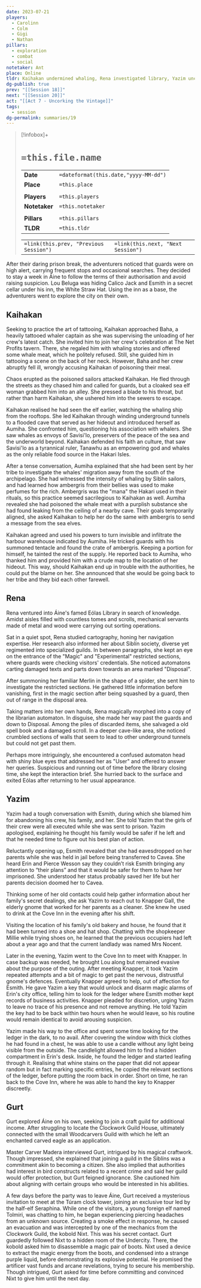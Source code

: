 ```yaml
---
date: 2023-07-21
players:
  - Carolinn
  - Colm
  - Gigi
  - Nathan
pillars:
  - exploration
  - combat
  - social
notetaker: Ant
place: Online
tldr: Kaihakan undermined whaling, Rena investigated library, Yazim uncovered Wesson secrets, Gurt explored job opportunities
dg-publish: true
prev: "[[Session 18]]"
next: "[[Session 20]]"
act: "[[Act 7 - Uncorking the Vintage]]"
tags:
  - session
dg-permalink: summaries/19
---
```


> [!infobox]+
> # `=this.file.name`
> 
> | | |
> | --- | --- |
> | **Date** | `=dateformat(this.date,"yyyy-MM-dd")` |
> | **Place** | `=this.place` |
> | | | 
> | **Players** | `=this.players` |
> | **Notetaker** | `=this.notetaker` |
> | | | 
> | **Pillars** | `=this.pillars` | 
> | **TLDR** | `=this.tldr` |
> 
> | | |
> | --- | --- |
> | `=link(this.prev, "Previous Session")` | `=link(this.next, "Next Session")` |

After their daring prison break, the adventurers noticed that guards were on high alert, carrying frequent stops and occasional searches. They decided to stay a week in Áine to follow the terms of their authorisation and avoid raising suspicion. Lou Beluga was hiding Calico Jack and Esmith in a secret cellar under his inn, the White Straw Hat. Using the inn as a base, the adventurers went to explore the city on their own. 

## Kaihakan
Seeking to practice the art of tattooing, Kaihakan approached Baha, a heavily tattooed whaler captain as she was supervising the unloading of her crew's latest catch. She invited him to join her crew's celebration at The Net Profits tavern. There, she regaled him with whaling stories and offered some whale meat, which he politely refused. Still, she guided him in tattooing a scene on the back of her neck. However, Baha and her crew abruptly fell ill, wrongly accusing Kaihakan of poisoning their meal.

Chaos erupted as the poisoned sailors attacked Kaihakan. He fled through the streets as they chased him and called for guards, but a cloaked sea elf woman grabbed him into an alley. She pressed a blade to his throat, but rather than harm Kaihakan, she ushered him into the sewers to escape. 

Kaihakan realised he had seen the elf earlier, watching the whaling ship from the rooftops. She led Kaihakan through winding underground tunnels to a flooded cave that served as her hideout and introduced herself as Aumiha. She confronted him, questioning his association with whalers. She saw whales as envoys of Savisi'lo, preservers of the peace of the sea and the underworld beyond. Kaihakan defended his faith an culture, that saw Savisi'lo as a tyrannical ruler, Tanawhu as an empowering god and whales as the only reliable food source in the Hakari Isles. 

After a tense conversation, Aumiha explained that she had been sent by her tribe to investigate the whales' migration away from the south of the archipelago. She had witnessed the intensity of whaling by Siblín sailors, and had learned how ambergris from their bellies was used to make perfumes for the rich. Ambergris was the "mana" the Hakari used in their rituals, so this practice seemed sacrilegious to Kaihakan as well. Aumiha revealed she had poisoned the whale meat with a purplish substance she had found leaking from the ceiling of a nearby cave. Their goals temporarily aligned, she asked Kaihakan to help her do the same with ambergris to send a message from the sea elves. 

Kaihakan agreed and used his powers to turn invisible and infiltrate the harbour warehouse indicated by Aumiha. He tricked guards with his summoned tentacle and found the crate of ambergris. Keeping a portion for himself, he tainted the rest of the supply. He reported back to Aumiha, who thanked him and provided him with a crude map to the location of her hideout. This way, should Kaihakan end up in trouble with the authorities, he could put the blame on her. She announced that she would be going back to her tribe and they bid each other farewell.

## Rena
Rena ventured into Áine's famed Eólas Library in search of knowledge. Amidst aisles filled with countless tomes and scrolls, mechanical servants made of metal and wood were carrying out sorting operations. 

Sat in a quiet spot, Rena studied cartography, honing her navigation expertise. Her research also informed her about Siblín society, diverse yet regimented into specialized guilds. In between paragraphs, she kept an eye on the entrance of the "Magic" and "Experimental" restricted sections, where guards were checking visitors' credentials. She noticed automatons carting damaged texts and parts down towards an area marked "Disposal".

After summoning her familiar Merlin in the shape of a spider, she sent him to investigate the restricted sections. He gathered little information before vanishing, first in the magic section after being squashed by a guard, then out of range in the disposal area. 

Taking matters into her own hands, Rena magically morphed into a copy of the librarian automaton. In disguise, she made her way past the guards and down to Disposal. Among the piles of discarded items, she salvaged a old spell book and a damaged scroll. In a deeper cave-like area, she noticed crumbled sections of walls that seem to lead to other underground tunnels but could not get past them. 

Perhaps more intriguingly, she encountered a confused automaton head with shiny blue eyes that addressed her as "User" and offered to answer her queries. Suspicious and running out of time before the library closing time, she kept the interaction brief. She hurried back to the surface and exited Eólas after returning to her usual appearance. 

## Yazim
Yazim had a tough conversation with Esmith, during which she blamed him for abandoning his crew, his family, and her. She told Yazim that the girls of their crew were all executed while she was sent to prison. Yazim apologised, explaining he thought his family would be safer if he left and that he needed time to figure out his best plan of action. 

Reluctantly opening up, Esmith revealed that she had eavesdropped on her parents while she was held in jail before being transferred to Cavea. She heard Erin and Pierce Wesson say they couldn’t risk Esmith bringing any attention to “their plans” and that it would be safer for them to have her imprisoned. She understood her status probably saved her life but her parents decision doomed her to Cavea.

Thinking some of her old contacts could help gather information about her family's secret dealings, she ask Yazim to reach out to Knapper Gall, the elderly gnome that worked for her parents as a cleaner. She knew he used to drink at the Cove Inn in the evening after his shift.

Visiting the location of his family's old bakery and house, he found that it had been turned into a shoe and hat shop. Chatting with the shopkeeper Millie while trying shoes on, he learned that the previous occupiers had left about a year ago and that the current landlady was named Mrs Nocent.

Later in the evening, Yazim went to the Cove Inn to meet with Knapper. In case backup was needed, he brought Lou along but remained evasive about the purpose of the outing. After meeting Knapper, it took Yazim repeated attempts and a bit of magic to get past the nervous, distrustful gnome's defences. Eventually Knapper agreed to help, out of affection for Esmith. He gave Yazim a key that would unlock and disarm magic alarms of Erin's city office, telling him to look for the ledger where Esmith mother kept records of business activities. Knapper pleaded for discretion, urging Yazim to leave no trace of his presence and not remove anything. He told Yazim the key had to be back within two hours when he would leave, so his routine would remain identical to avoid arousing suspicion.

Yazim made his way to the office and spent some time looking for the ledger in the dark, to no avail. After covering the window with thick clothes he had found in a chest, he was able to use a candle without any light being visible from the outside. The candlelight allowed him to find a hidden compartment in Erin's desk. Inside, he found the ledger and started leafing through it. Realising that whine stains on the paper that did not appear random but in fact marking specific entries, he copied the relevant sections of the ledger, before putting the room back in order. Short on time, he ran back to the Cove Inn, where he was able to hand the key to Knapper discreetly.

## Gurt 
Gurt explored Áine on his own, seeking to join a craft guild for additional income. After struggling to locate the Clockwork Guild House, ultimately connected with the small Woodcarvers Guild with which he left an enchanted carved eagle as an application.

Master Carver Madera interviewed Gurt, intrigued by his magical craftwork. Though impressed, she explained that joining a guild in the Siblíns was a commitment akin to becoming a citizen. She also implied that authorities had interest in bird constructs related to a recent crime and said her guild would offer protection, but Gurt feigned ignorance. She cautioned him about aligning with certain groups who would be interested in his abilities.

A few days before the party was to leave Áine, Gurt received a mysterious invitation to meet at the Túram clock tower, joining an exclusive tour led by the half-elf Seraphina. While one of the visitors, a young foreign elf named Tolmiri, was chatting to him, he began experiencing piercing headaches from an unknown source. Creating a smoke effect in response, he caused an evacuation and was intercepted by one of the mechanics from the Clockwork Guild, the kobold Nixt. This was his secret contact. Gurt guardedly followed Nixt to a hidden room of the Undercity. There, the kobold asked him to disassemble a magic pair of boots. Nixt used a device to extract the magic energy from the boots, and condensed into a strange purple liquid, before demonstrating its explosive potential. He promised the artificer vast funds and arcane revelations, trying to secure his membership. Though intrigued, Gurt asked for time before committing and convinced Nixt to give him until the next day.